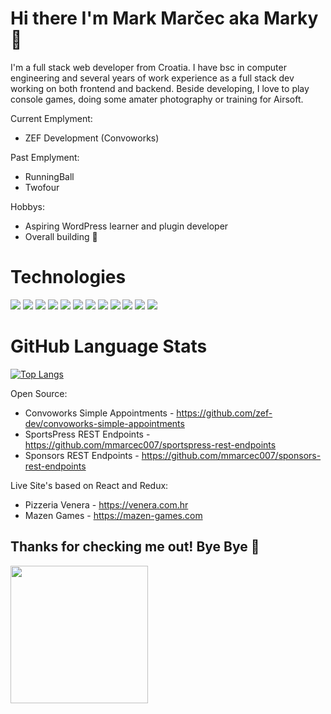 # Hi there I'm Mark Marčec aka Marky👋

I'm a full stack web developer from Croatia. I have bsc in computer engineering and several years of work experience as a full stack dev working on both frontend and backend. 
Beside developing, I love to play console games, doing some amater photography or training for Airsoft.

Current Emplyment:
* ZEF Development (Convoworks)

Past Emplyment:
* RunningBall
* Twofour

Hobbys:
* Aspiring WordPress learner and plugin developer
* Overall building 🔨

# Technologies

![](https://img.shields.io/badge/Code-JavaScript-informational?style=flat&logo=javascript&color=2bbc8a)
![](https://img.shields.io/badge/Code-Angular-informational?style=flat&logo=angular&color=2bbc8a)
![](https://img.shields.io/badge/Code-React-informational?style=flat&logo=react&color=2bbc8a)
![](https://img.shields.io/badge/Code-Redux-informational?style=flat&logo=redux&color=2bbc8a)
![](https://img.shields.io/badge/Code-php-informational?style=flat&logo=php&color=2bbc8a)
![](https://img.shields.io/badge/Cloud-Digital_Ocean-informational?style=flat&logo=digitalocean&color=2bbc8a)
![](https://img.shields.io/badge/Cloud-Nginx-informational?style=flat&logo=nginx&color=2bbc8a)
![](https://img.shields.io/badge/OS-Linux-informational?style=flat&logo=linux&color=2bbc8a)
![](https://img.shields.io/badge/Technology-Alexa-informational?style=flat&logo=AmazonAlexa&color=2bbc8a)
![](https://img.shields.io/badge/Technology-WordPress-informational?style=flat&logo=WordPress&color=2bbc8a)
![](https://img.shields.io/badge/Tools-Github-informational?style=flat&logo=Github&color=2bbc8a)
![](https://img.shields.io/badge/Tools-PhpStorm-informational?style=flat&logo=PhpStorm&color=2bbc8a)

# GitHub Language Stats

[![Top Langs](https://github-readme-stats.vercel.app/api/top-langs/?username=mmarcec007&layout=compact&theme=dark)](https://github.com/anuraghazra/github-readme-stats)

Open Source:
* Convoworks Simple Appointments - https://github.com/zef-dev/convoworks-simple-appointments
* SportsPress REST Endpoints - https://github.com/mmarcec007/sportspress-rest-endpoints
* Sponsors REST Endpoints - https://github.com/mmarcec007/sponsors-rest-endpoints

Live Site's based on React and Redux:
* Pizzeria Venera - https://venera.com.hr
* Mazen Games - https://mazen-games.com

## Thanks for checking me out! Bye Bye 🤪
<img src="https://c.tenor.com/Ux64jVIE2pQAAAAC/bye-tata.gif" width="220"/>
